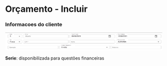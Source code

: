 # Orçamento - Incluir

### Informacoes do cliente

![orcamento-info-cliente](https://github.com/hozeis/mm-public-wiki/blob/main/images/orcamento/incluir-info-cliente.png?raw=true)

**Serie**: disponibilizada para questões financeiras
